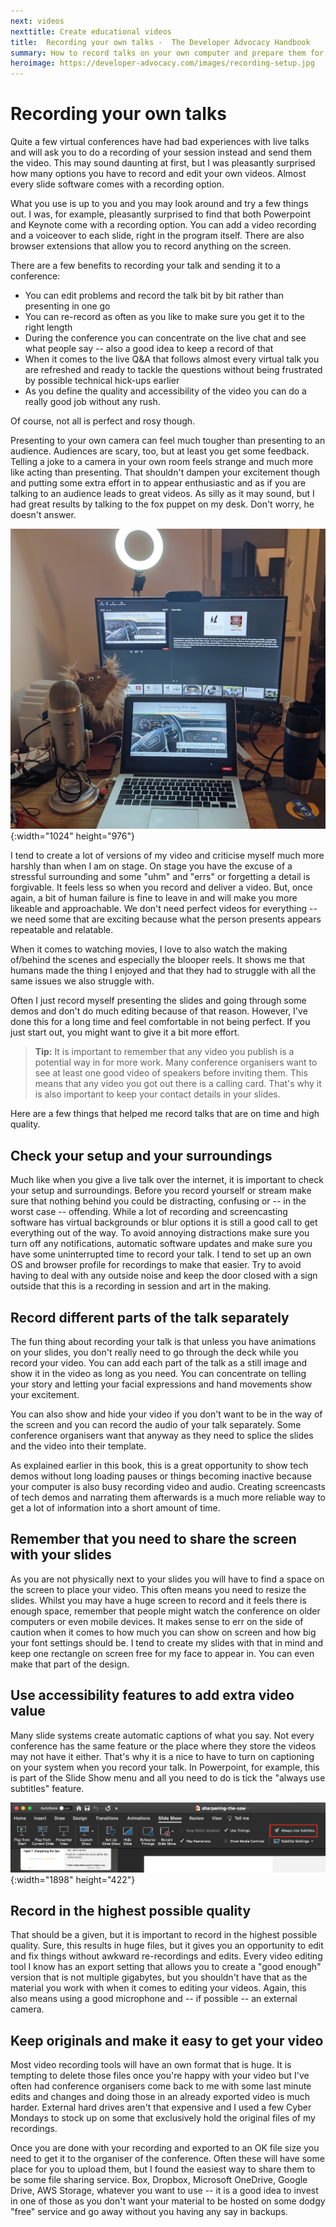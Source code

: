 ```yaml
---
next: videos
nexttitle: Create educational videos
title:  Recording your own talks -  The Developer Advocacy Handbook
summary: How to record talks on your own computer and prepare them for re-use by conferences.
heroimage: https://developer-advocacy.com/images/recording-setup.jpg
---
```

# Recording your own talks

Quite a few virtual conferences have had bad experiences with live talks
and will ask you to do a recording of your session instead and send them
the video. This may sound daunting at first, but I was pleasantly
surprised how many options you have to record and edit your own videos.
Almost every slide software comes with a recording option.

What you use is up to you and you may look around and try a few things
out. I was, for example, pleasantly surprised to find that both
Powerpoint and Keynote come with a recording option. You can add a video
recording and a voiceover to each slide, right in the program itself.
There are also browser extensions that allow you to record anything on
the screen.

There are a few benefits to recording your talk and sending it to a
conference:

* You can edit problems and record the talk bit by bit rather than presenting in one go
* You can re-record as often as you like to make sure you get it to the right length
* During the conference you can concentrate on the live chat and see what people say -- also a good idea to keep a record of that
* When it comes to the live Q&A that follows almost every virtual talk you are refreshed and ready to tackle the questions without being frustrated by possible technical hick-ups earlier
* As you define the quality and accessibility of the video you can do a really good job without any rush.

Of course, not all is perfect and rosy though.

Presenting to your own camera can feel much tougher than presenting to
an audience. Audiences are scary, too, but at least you get some
feedback. Telling a joke to a camera in your own room feels strange and
much more like acting than presenting. That shouldn't dampen your
excitement though and putting some extra effort in to appear
enthusiastic and as if you are talking to an audience leads to great
videos. As silly as it may sound, but I had great results by talking to
the fox puppet on my desk. Don't worry, he doesn't answer.

![Computer setup with fox puppet](images/recording-setup.jpg){:width="1024"
height="976"}

I tend to create a lot of versions of my video and criticise myself much
more harshly than when I am on stage. On stage you have the excuse of a
stressful surrounding and some "uhm" and "errs" or forgetting a detail
is forgivable. It feels less so when you record and deliver a video.
But, once again, a bit of human failure is fine to leave in and will
make you more likeable and approachable. We don't need perfect videos
for everything -- we need some that are exciting because what the person
presents appears repeatable and relatable.

When it comes to watching movies, I love to also watch the making
of/behind the scenes and especially the blooper reels. It shows me that
humans made the thing I enjoyed and that they had to struggle with all
the same issues we also struggle with.

Often I just record myself presenting the slides and going through some
demos and don't do much editing because of that reason. However, I've
done this for a long time and feel comfortable in not being perfect. If
you just start out, you might want to give it a bit more effort.

> **Tip:** It is important to remember that any video you publish is a
potential way in for more work. Many conference organisers want to see
at least one good video of speakers before inviting them. This means
that any video you got out there is a calling card. That's why it is
also important to keep your contact details in your slides.

Here are a few things that helped me record talks that are on time and
high quality.

## Check your setup and your surroundings

Much like when you give a live talk over the internet, it is important
to check your setup and surroundings. Before you record yourself or
stream make sure that nothing behind you could be distracting, confusing
or -- in the worst case -- offending. While a lot of recording and
screencasting software has virtual backgrounds or blur options it is
still a good call to get everything out of the way. To avoid annoying
distractions make sure you turn off any notifications, automatic
software updates and make sure you have some uninterrupted time to
record your talk. I tend to set up an own OS and browser profile for
recordings to make that easier. Try to avoid having to deal with any outside noise and
keep the door closed with a sign outside that this is a recording in
session and art in the making.

## Record different parts of the talk separately

The fun thing about recording your talk is that unless you have
animations on your slides, you don't really need to go through the deck
while you record your video. You can add each part of the talk as a
still image and show it in the video as long as you need. You can
concentrate on telling your story and letting your facial expressions
and hand movements show your excitement.

You can also show and hide your video if you don't want to be in the way
of the screen and you can record the audio of your talk separately. Some
conference organisers want that anyway as they need to splice the slides
and the video into their template.

As explained earlier in this book, this is a great opportunity to show
tech demos without long loading pauses or things becoming inactive
because your computer is also busy recording video and audio. Creating
screencasts of tech demos and narrating them afterwards is a much more
reliable way to get a lot of information into a short amount of time.

## Remember that you need to share the screen with your slides

As you are not physically next to your slides you will have to find a
space on the screen to place your video. This often means you need to
resize the slides. Whilst you may have a huge screen to record and it
feels there is enough space, remember that people might watch the
conference on older computers or even mobile devices. It makes sense to
err on the side of caution when it comes to how much you can show on
screen and how big your font settings should be. I tend to create my
slides with that in mind and keep one rectangle on screen free for
my face to appear in. You can even make that part of the design.

## Use accessibility features to add extra video value

Many slide systems create automatic captions of what you say. Not every
conference has the same feature or the place where they store the videos
may not have it either. That's why it is a nice to have to turn on
captioning on your system when you record your talk. In Powerpoint, for
example, this is part of the Slide Show menu and all you need to do is
tick the "always use subtitles" feature.

![Subtitle option in Powerpoint](images/powerpoint-subtitles.png){:width="1898"
height="422"}

## Record in the highest possible quality

That should be a given, but it is important to record in the highest
possible quality. Sure, this results in huge files, but it gives you an
opportunity to edit and fix things without awkward re-recordings and
edits. Every video editing tool I know has an export setting that allows
you to create a "good enough" version that is not multiple gigabytes,
but you shouldn't have that as the material you work with when it comes
to editing your videos. Again, this also means using a good microphone
and -- if possible -- an external camera.

## Keep originals and make it easy to get your video

Most video recording tools will have an own format that is huge. It is
tempting to delete those files once you're happy with your video but
I've often had conference organisers come back to me with some last
minute edits and changes and doing those in an already exported video is
much harder. External hard drives aren't that expensive and I used a few
Cyber Mondays to stock up on some that exclusively hold the original
files of my recordings.

Once you are done with your recording and exported to an OK file size
you need to get it to the organiser of the conference. Often these will
have some place for you to upload them, but I found the easiest way to
share them to be some file sharing service. Box, Dropbox, Microsoft
OneDrive, Google Drive, AWS Storage, whatever you want to use -- it is a
good idea to invest in one of those as you don't want your material to
be hosted on some dodgy "free" service and go away without you having
any say in backups.
